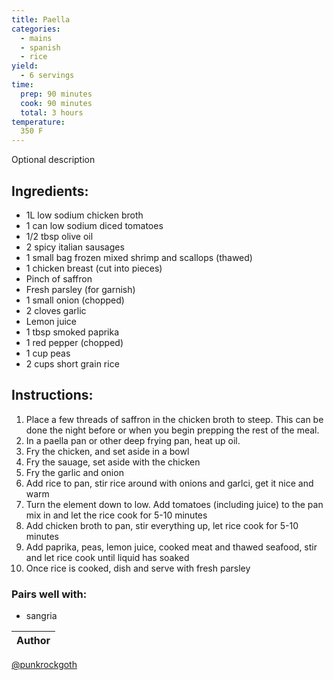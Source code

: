 ```yaml
---
title: Paella
categories:
  - mains
  - spanish
  - rice
yield:
  - 6 servings
time:  
  prep: 90 minutes
  cook: 90 minutes
  total: 3 hours
temperature:
  350 F
---
```


Optional description 
## Ingredients:
* 1L low sodium chicken broth
* 1 can low sodium diced tomatoes
* 1/2 tbsp olive oil
* 2 spicy italian sausages
* 1 small bag frozen mixed shrimp and scallops (thawed)
* 1 chicken breast (cut into pieces)
* Pinch of saffron
* Fresh parsley (for garnish)
* 1 small onion (chopped)
* 2 cloves garlic
* Lemon juice
* 1 tbsp smoked paprika
* 1 red pepper (chopped)
* 1 cup peas
* 2 cups short grain rice

 
## Instructions:
1. Place a few threads of saffron in the chicken broth to steep. This can be done the night before or when you begin prepping the rest of the meal. 
2. In a paella pan or other deep frying pan, heat up oil.
3. Fry the chicken, and set aside in a bowl
4. Fry the sauage, set aside with the chicken
5. Fry the garlic and onion
6. Add rice to pan, stir rice around with onions and garlci, get it nice and warm
7. Turn the element down to low. Add tomatoes (including juice) to the pan mix in and let the rice cook for 5-10 minutes
8. Add chicken broth to pan, stir everything up, let rice cook for 5-10 minutes
9. Add paprika, peas, lemon juice, cooked meat and thawed seafood, stir and let rice cook until liquid has soaked
10. Once rice is cooked, dish and serve with fresh parsley

### Pairs well with:
* sangria

Author |
------ |
[@punkrockgoth](https://github.com/punkrockgoth)
